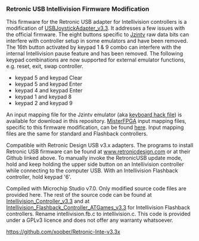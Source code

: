 ### Retronic USB Intellivision Firmware Modification

This firmware for the Retronic USB adapter for Intellivision controllers is a modification of [USBJoystickAdapter_v3.3](https://github.com/retronicdesign/USBJoystickAdapter_v3.3). It addresses a few issues with the official firmware. The eight buttons specific to [Jzintv](http://spatula-city.org/~im14u2c/intv) raw data bits can interfere with controller setup in some emulators and have been removed. The 16th button activated by keypad 1 & 9 combo can interfere with the internal Intellivision pause feature and has been removed. The following keypad combinations are now supported for external emulator functions, e.g. reset, exit, swap controller.

- keypad 5 and keypad Clear
- keypad 5 and keypad Enter
- keypad 4 and keypad Enter
- keypad 1 and keypad 8
- keypad 2 and keypad 9

An input mapping file for the Jzintv emulator (aka [keyboard hack file](http://spatula-city.org/~im14u2c/intv/jzintv/doc/jzintv/kbdhackfile.txt)) is available for download in this repository. [MisterFPGA](https://mister-devel.github.io/MkDocs_MiSTer) input mapping files, specific to this firmware modification, can be found [here](https://misterfpga.org/viewtopic.php?p=97890#p97890). Input mapping files are the same for standard and Flashback controllers.

Compatible with Retronic Design USB v3.x adapters. The programs to install Retronic USB firmware can be found at www.retronicdesign.com or at their Github linked above. To manually invoke the RetronicUSB update mode, hold and keep holding the upper side button on an Intellivision controller while connecting to the computer USB. With an Intellivision Flashback controller, hold keypad '6'.

Compiled with Microchip Studio v7.0. Only modified source code files are provided here. The rest of the source code can be found at [Intellivision_Controller_v3.3](https://github.com/retronicdesign/USBJoystickAdapter_v3.3/tree/main/Intellivision_Controller_v3.3) and at [Intellivision_Flashback_Controller_ATGames_v3.3](https://github.com/retronicdesign/USBJoystickAdapter_v3.3/tree/main/Intellivision_Flashback_Controller_ATGames_v3.3) for Intellivision Flashback controllers. Rename intellivision.fb.c to intellivision.c. This code is provided under a GPLv3 licence and does not offer any warranty whatsoever.

https://github.com/xoober/Retronic-Inte-v3.3x


